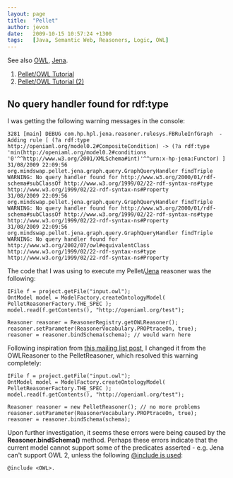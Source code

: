 ```yaml
---
layout: page
title:  "Pellet"
author: jevon
date:   2009-10-15 10:57:24 +1300
tags:   [Java, Semantic Web, Reasoners, Logic, OWL]
---
```


See also [OWL](OWL.md), [Jena](Jena.md).

1. <a href="http://clarkparsia.com/pellet/tutorial/">Pellet/OWL Tutorial</a>
1. <a href="http://clarkparsia.com/pellet/tutorial/iswc09">Pellet/OWL Tutorial (2)</a>

## No query handler found for rdf:type
I was getting the following warning messages in the console:

```
3281 [main] DEBUG com.hp.hpl.jena.reasoner.rulesys.FBRuleInfGraph  - Adding rule [ (?a rdf:type http://openiaml.org/model0.2#CompositeCondition) -> (?a rdf:type 'min(http://openiaml.org/model0.2#conditions '0'^^http://www.w3.org/2001/XMLSchema#int)'^^urn:x-hp-jena:Functor) ]
31/08/2009 22:09:56 org.mindswap.pellet.jena.graph.query.GraphQueryHandler findTriple
WARNING: No query handler found for http://www.w3.org/2000/01/rdf-schema#subClassOf http://www.w3.org/1999/02/22-rdf-syntax-ns#type http://www.w3.org/1999/02/22-rdf-syntax-ns#Property
31/08/2009 22:09:56 org.mindswap.pellet.jena.graph.query.GraphQueryHandler findTriple
WARNING: No query handler found for http://www.w3.org/2000/01/rdf-schema#subClassOf http://www.w3.org/1999/02/22-rdf-syntax-ns#type http://www.w3.org/1999/02/22-rdf-syntax-ns#Property
31/08/2009 22:09:56 org.mindswap.pellet.jena.graph.query.GraphQueryHandler findTriple
WARNING: No query handler found for http://www.w3.org/2002/07/owl#equivalentClass http://www.w3.org/1999/02/22-rdf-syntax-ns#type http://www.w3.org/1999/02/22-rdf-syntax-ns#Property
```

The code that I was using to execute my Pellet/[Jena](Jena.md) reasoner was the following:

```
IFile f = project.getFile("input.owl");
OntModel model = ModelFactory.createOntologyModel( PelletReasonerFactory.THE_SPEC );
model.read(f.getContents(), "http://openiaml.org/test");

Reasoner reasoner = ReasonerRegistry.getOWLReasoner();
reasoner.setParameter(ReasonerVocabulary.PROPtraceOn, true);
reasoner = reasoner.bindSchema(schema); // would warn here
```

Following inspiration from <a href="http://lists.mindswap.org/pipermail/pellet-users/2004-December/000052.html">this mailing list post</a>, I changed it from the OWLReasoner to the PelletReasoner, which resolved this warning completely:

```
IFile f = project.getFile("input.owl");
OntModel model = ModelFactory.createOntologyModel( PelletReasonerFactory.THE_SPEC );
model.read(f.getContents(), "http://openiaml.org/test");

Reasoner reasoner = new PelletReasoner(); // no more problems
reasoner.setParameter(ReasonerVocabulary.PROPtraceOn, true);
reasoner = reasoner.bindSchema(schema);
```

Upon further investigation, it seems these errors were being caused by the **Reasoner.bindSchema()** method. Perhaps these errors indicate that the current model cannot support some of the predicates asserted - e.g. Jena can't support OWL 2, unless the following <a href="http://jena.sourceforge.net/inference/index.html#RULEsyntax">@include is used</a>:

`@include <OWL>.`
